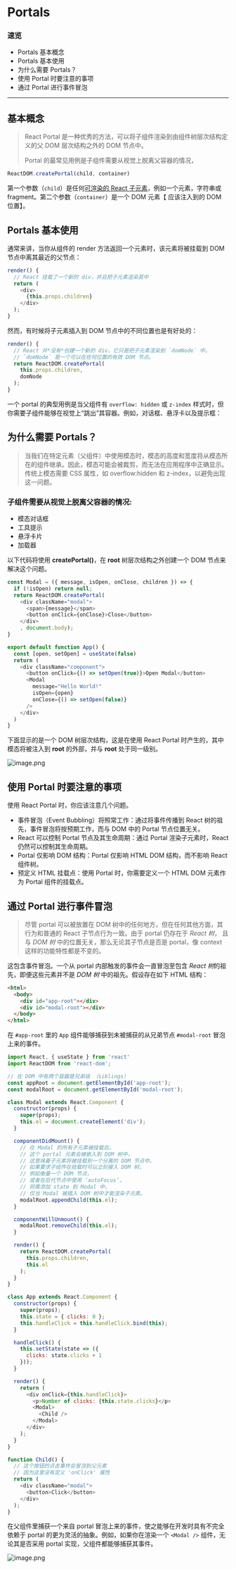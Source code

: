 # Portals

### 速览

- Portals 基本概念
- Portals 基本使用
- 为什么需要 Portals？
- 使用 Portal 时要注意的事项
- 通过 Portal 进行事件冒泡



------



## 基本概念

> React Portal 是一种优秀的方法，可以将子组件渲染到由组件树层次结构定义的父 DOM 层次结构之外的 DOM 节点中。
>
> Portal 的最常见用例是子组件需要从视觉上脱离父容器的情况，

```js
ReactDOM.createPortal(child, container)
```

第一个参数（`child`）是任何[可渲染的 React 子元素](https://zh-hans.reactjs.org/docs/react-component.html#render)，例如一个元素，字符串或 fragment。第二个参数（`container`）是一个 DOM 元素【 应该注入到的 DOM 位置】。



## Portals 基本使用

通常来讲，当你从组件的 render 方法返回一个元素时，该元素将被挂载到 DOM 节点中离其最近的父节点：

```js
render() {
  // React 挂载了一个新的 div，并且把子元素渲染其中
  return (
    <div>
      {this.props.children}
    </div>
  );
}
```

然而，有时候将子元素插入到 DOM 节点中的不同位置也是有好处的：

```js
render() {
  // React 并*没有*创建一个新的 div。它只是把子元素渲染到 `domNode` 中。
  // `domNode` 是一个可以在任何位置的有效 DOM 节点。
  return ReactDOM.createPortal(
    this.props.children,
    domNode
  );
}
```

一个 portal 的典型用例是当父组件有 `overflow: hidden` 或 `z-index` 样式时，但你需要子组件能够在视觉上“跳出”其容器。例如，对话框、悬浮卡以及提示框：



## 为什么需要 Portals？

> 当我们在特定元素（父组件）中使用模态时，模态的高度和宽度将从模态所在的组件继承。因此，模态可能会被裁剪，而无法在应用程序中正确显示。传统上模态需要 CSS 属性，如 overflow:hidden 和 z-index，以避免出现这一问题。

### 子组件需要从视觉上脱离父容器的情况:

- 模态对话框
- 工具提示
- 悬浮卡片
- 加载器



以下代码将使用 **createPortal()**，在 **root** 树层次结构之外创建一个 DOM 节点来解决这个问题。

~~~js
const Modal = ({ message, isOpen, onClose, children }) => {
  if (!isOpen) return null;
  return ReactDOM.createPortal(
    <div className="modal">
      <span>{message}</span>
      <button onClick={onClose}>Close</button>
    </div>
    , document.body);
}

export default function App() {
  const [open, setOpen] = useState(false)
  return (
    <div className="component">
      <button onClick={() => setOpen(true)}>Open Modal</button>
      <Modal
        message="Hello World!"
        isOpen={open}
        onClose={() => setOpen(false)}
      />
    </div>
  )
}
~~~

下面显示的是一个 DOM 树层次结构，这是在使用 React Portal 时产生的，其中模态将被注入到 **root** 的外部，并与 **root** 处于同一级别。

![image.png](https://i.loli.net/2021/08/22/KeDJEXLW1VrHuYQ.png)



## 使用 Portal 时要注意的事项

使用 React Portal 时，你应该注意几个问题。

- 事件冒泡（Event Bubbling）将照常工作：通过将事件传播到 React 树的祖先，事件冒泡将按预期工作，而与 DOM 中的 Portal 节点位置无关。
- React 可以控制 Portal 节点及其生命周期：通过 Portal 渲染子元素时，React 仍然可以控制其生命周期。
- Portal 仅影响 DOM 结构：Portal 仅影响 HTML DOM 结构，而不影响 React 组件树。
- 预定义 HTML 挂载点：使用 Portal 时，你需要定义一个 HTML DOM 元素作为 Portal 组件的挂载点。







## 通过 Portal 进行事件冒泡

> 尽管 portal 可以被放置在 DOM 树中的任何地方，但在任何其他方面，其行为和普通的 React 子节点行为一致。由于 portal 仍存在于 *React 树*， 且与 *DOM 树* 中的位置无关，那么无论其子节点是否是 portal，像 context 这样的功能特性都是不变的。

这包含事件冒泡。一个从 portal 内部触发的事件会一直冒泡至包含 *React 树*的祖先，即便这些元素并不是 *DOM 树* 中的祖先。假设存在如下 HTML 结构：

```html
<html>
  <body>
    <div id="app-root"></div>
    <div id="modal-root"></div>
  </body>
</html>
```

在 `#app-root` 里的 `App` 组件能够捕获到未被捕获的从兄弟节点 `#modal-root` 冒泡上来的事件。

```js
import React, { useState } from 'react'
import ReactDOM from 'react-dom';

// 在 DOM 中有两个容器是兄弟级 （siblings）
const appRoot = document.getElementById('app-root');
const modalRoot = document.getElementById('modal-root');

class Modal extends React.Component {
  constructor(props) {
    super(props);
    this.el = document.createElement('div');
  }

  componentDidMount() {
    // 在 Modal 的所有子元素被挂载后，
    // 这个 portal 元素会被嵌入到 DOM 树中，
    // 这意味着子元素将被挂载到一个分离的 DOM 节点中。
    // 如果要求子组件在挂载时可以立刻接入 DOM 树，
    // 例如衡量一个 DOM 节点，
    // 或者在后代节点中使用 ‘autoFocus’，
    // 则需添加 state 到 Modal 中，
    // 仅当 Modal 被插入 DOM 树中才能渲染子元素。
    modalRoot.appendChild(this.el);
  }

  componentWillUnmount() {
    modalRoot.removeChild(this.el);
  }

  render() {
    return ReactDOM.createPortal(
      this.props.children,
      this.el
    );
  }
}

class App extends React.Component {
  constructor(props) {
    super(props);
    this.state = { clicks: 0 };
    this.handleClick = this.handleClick.bind(this);
  }

  handleClick() {
    this.setState(state => ({
      clicks: state.clicks + 1
    }));
  }

  render() {
    return (
      <div onClick={this.handleClick}>
        <p>Number of clicks: {this.state.clicks}</p>
        <Modal>
          <Child />
        </Modal>
      </div>
    );
  }
}

function Child() {
  // 这个按钮的点击事件会冒泡到父元素
  // 因为这里没有定义 'onClick' 属性
  return (
    <div className="modal">
      <button>Click</button>
    </div>
  );
}
```

在父组件里捕获一个来自 portal 冒泡上来的事件，使之能够在开发时具有不完全依赖于 portal 的更为灵活的抽象。例如，如果你在渲染一个 `<Modal />` 组件，无论其是否采用 portal 实现，父组件都能够捕获其事件。

![image.png](https://i.loli.net/2021/08/22/y1oEVORge58vzH2.png)

